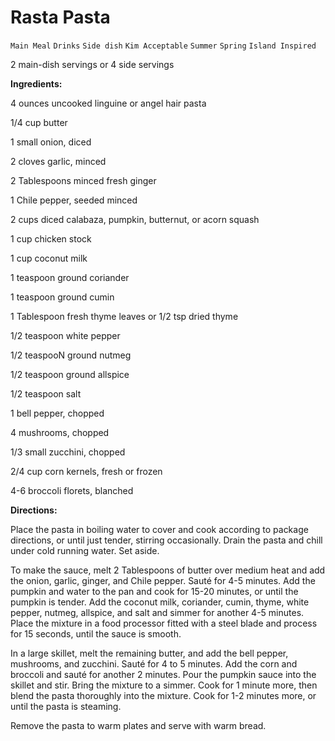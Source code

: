 # Rasta Pasta

`Main Meal` `Drinks` `Side dish` `Kim Acceptable` `Summer` `Spring` `Island Inspired`

2 main-dish servings or 4 side servings 

**Ingredients:**

4 ounces uncooked linguine or angel hair pasta

1/4 cup butter

1 small onion, diced

2 cloves garlic, minced

2 Tablespoons minced fresh ginger

1 Chile pepper, seeded minced

2 cups diced calabaza, pumpkin, butternut, or acorn squash 

1 cup chicken stock

1 cup coconut milk

1 teaspoon ground coriander 

1 teaspoon ground cumin 

1 Tablespoon fresh thyme leaves or 1/2 tsp dried thyme

1/2 teaspoon white pepper

1/2 teaspooN ground nutmeg

1/2 teaspoon ground allspice

1/2 teaspoon salt

1 bell pepper, chopped

4 mushrooms, chopped

1/3 small zucchini, chopped

2/4 cup corn kernels, fresh or frozen

4-6 broccoli florets, blanched

**Directions:** 

Place the pasta in boiling water to cover and cook according to package directions, or until just tender, stirring occasionally. Drain the pasta and chill under cold running water. Set aside. 

To make the sauce, melt 2 Tablespoons of butter over medium heat and add the onion, garlic, ginger, and Chile pepper. Sauté for 4-5 minutes. Add the pumpkin and water to the pan and cook for 15-20 minutes, or until the pumpkin is tender. Add the coconut milk, coriander, cumin, thyme, white pepper, nutmeg, allspice, and salt and simmer for another 4-5 minutes. Place the mixture in a food processor fitted with a steel blade and process for 15 seconds, until the sauce is smooth.

In a large skillet, melt the remaining butter, and add the bell pepper, mushrooms, and zucchini. Sauté for 4 to 5 minutes. Add the corn and broccoli and sauté for another 2 minutes. Pour the pumpkin sauce into the skillet and stir. Bring the mixture to a simmer. Cook for 1 minute more, then blend the pasta thoroughly into the mixture. Cook for 1-2 minutes more, or until the pasta is steaming. 

Remove the pasta to warm plates and serve with warm bread.
